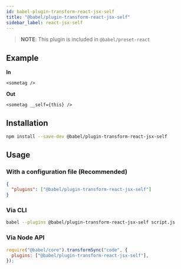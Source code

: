```yaml
---
id: babel-plugin-transform-react-jsx-self
title: "@babel/plugin-transform-react-jsx-self"
sidebar_label: react-jsx-self
---
```


> **NOTE**: This plugin is included in `@babel/preset-react`

## Example

**In**

```
<sometag />
```

**Out**

```
<sometag __self={this} />
```

## Installation

```sh
npm install --save-dev @babel/plugin-transform-react-jsx-self
```

## Usage

### With a configuration file (Recommended)

```json
{
  "plugins": ["@babel/plugin-transform-react-jsx-self"]
}
```

### Via CLI

```sh
babel --plugins @babel/plugin-transform-react-jsx-self script.js
```

### Via Node API

```javascript
require("@babel/core").transformSync("code", {
  plugins: ["@babel/plugin-transform-react-jsx-self"],
});
```
